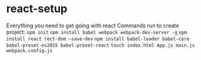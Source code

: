 # react-setup
Everything you need to get going with react
Commands run to create project:
`npm init`
`npm install babel webpack webpack-dev-server -g`
`npm install react rect-dom —save-dev`
`npm install babel-loader babel-core babel-preset-es2015 babel-preset-react`
`touch index.html App.js main.js webpack.config.js`


